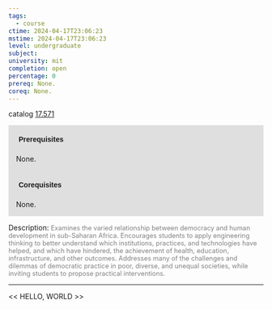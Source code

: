 ```yaml
---
tags:
  - course
ctime: 2024-04-17T23:06:23
mstime: 2024-04-17T23:06:23
level: undergraduate
subject: 
university: mit
completion: open
percentage: 0
prereq: None.
coreq: None.
---
```


catalog [17.571](http://student.mit.edu/catalog/m17b.html#17.571)

<span style="display: block; padding: 15px; background-color: rgb(100, 100, 100, 0.2);"><font id="m_prereq1627_0" style="display: block; font-family: Arial, sans-serif; font-weight: bold; padding: 5px">Prerequisites</font><br><span id="prereq1627_0">None.</span></span>
<span style="display: block; padding: 15px; background-color: rgb(100, 100, 100, 0.2);"><font id="m_coreq1627_0" style="display: block; font-family: Arial, sans-serif; font-weight: bold; padding: 5px">Corequisites</font><br><span id="coreq1627_0">None.</span></span>

<font style="">Description:</font>
<font style="color: grey; font-size: 0.8rem;">Examines the varied relationship between democracy and human development in sub-Saharan Africa. Encourages students to apply engineering thinking to better understand which institutions, practices, and technologies have helped, and which have hindered, the achievement of health, education, infrastructure, and other outcomes. Addresses many of the challenges and dilemmas of democratic practice in poor, diverse, and unequal societies, while inviting students to propose practical interventions.</font>



---

<< HELLO, WORLD >>
